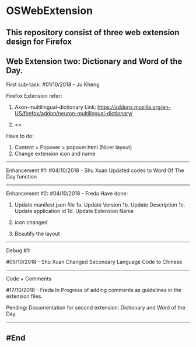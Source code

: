 # OSWebExtension
This repository consist of three web extension design for Firefox 
-------------------------------------------------------------------------------------------------------------
Web Extension two: Dictionary and Word of the Day.
-------------------------------------------------------------------------------------------------------------
First sub-task:
#01/10/2018 - Ju Kheng

Firefox Extension refer:
1. Axon-multilingual-dictionary 
Link: https://addons.mozilla.org/en-US/firefox/addon/neuron-multilingual-dictionary/ 
  
2. <<WORD OF THE DAY>>

Have to do:
1. Content > Popover > popover.html (Nicer layout)
2. Change extension icon and name

------------------------------------------------------------------------------------------------------------
Enhancement #1:
#04/10/2018 - Shu Xuan 
Updated codes to Word Of The Day function

-----------------------------------------------------------------------------------------------------------

Enhancement #2: 
#04/10/2018 - Freda
Have done: 
1. Update manifest.json file 
1a. Update Version 
1b. Update Description 
1c. Update application id
1d. Update Extension Name

2. icon changed
3. Beautify the  layout 

-----------------------------------------------------------------------------------------------------------
Debug #1:

#05/10/2018 - Shu Xuan 
Changed Secondary Language Code to Chinese

-----------------------------------------------------------------------------------------------------------
Code + Comments 

#17/10/2018 - Freda
In Progress of adding comments as guidelines in the extension files. 

Pending: Documentation for second extension: Dictionary and Word of the Day.

-----------------------------------------------------------------------------------------------------------

#End
---------------------------------------------------------------------------------------------------------
